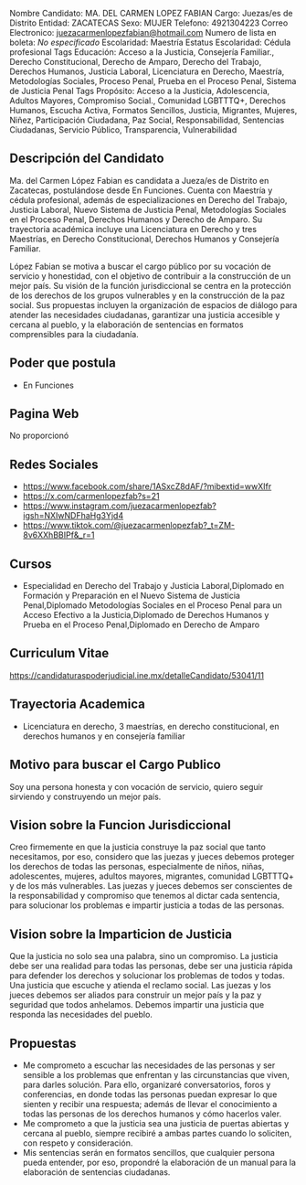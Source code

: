 Nombre Candidato: MA. DEL CARMEN LOPEZ FABIAN
Cargo: Juezas/es de Distrito
Entidad: ZACATECAS
Sexo: MUJER
Telefono: 4921304223
Correo Electronico: juezacarmenlopezfabian@hotmail.com
Numero de lista en boleta: *No especificado*
Escolaridad: Maestría
Estatus Escolaridad: Cédula profesional
Tags Educación: Acceso a la Justicia, Consejería Familiar., Derecho Constitucional, Derecho de Amparo, Derecho del Trabajo, Derechos Humanos, Justicia Laboral, Licenciatura en Derecho, Maestría, Metodologías Sociales, Proceso Penal, Prueba en el Proceso Penal, Sistema de Justicia Penal
Tags Propósito: Acceso a la Justicia, Adolescencia, Adultos Mayores, Compromiso Social., Comunidad LGBTTTQ+, Derechos Humanos, Escucha Activa, Formatos Sencillos, Justicia, Migrantes, Mujeres, Niñez, Participación Ciudadana, Paz Social, Responsabilidad, Sentencias Ciudadanas, Servicio Público, Transparencia, Vulnerabilidad


## Descripción del Candidato 

Ma. del Carmen López Fabian es candidata a Jueza/es de Distrito en Zacatecas, postulándose desde En Funciones. Cuenta con Maestría y cédula profesional, además de especializaciones en Derecho del Trabajo, Justicia Laboral, Nuevo Sistema de Justicia Penal, Metodologías Sociales en el Proceso Penal, Derechos Humanos y Derecho de Amparo. Su trayectoria académica incluye una Licenciatura en Derecho y tres Maestrías, en Derecho Constitucional, Derechos Humanos y Consejería Familiar.

López Fabian se motiva a buscar el cargo público por su vocación de servicio y honestidad, con el objetivo de contribuir a la construcción de un mejor país. Su visión de la función jurisdiccional se centra en la protección de los derechos de los grupos vulnerables y en la construcción de la paz social. Sus propuestas incluyen la organización de espacios de diálogo para atender las necesidades ciudadanas, garantizar una justicia accesible y cercana al pueblo, y la elaboración de sentencias en formatos comprensibles para la ciudadanía.


## Poder que postula

- En Funciones


## Pagina Web

No proporcionó


## Redes Sociales

- https://www.facebook.com/share/1ASxcZ8dAF/?mibextid=wwXIfr
- https://x.com/carmenlopezfab?s=21
- https://www.instagram.com/juezacarmenlopezfab?igsh=NXIwNDFhaHg3Yjd4
- https://www.tiktok.com/@juezacarmenlopezfab?_t=ZM-8v6XXhBBIPf&_r=1


## Cursos

- Especialidad en Derecho del Trabajo y Justicia Laboral,Diplomado en Formación y Preparación en el Nuevo Sistema de Justicia Penal,Diplomado Metodologías Sociales en el Proceso Penal para un Acceso Efectivo a la Justicia,Diplomado de Derechos Humanos y Prueba en el Proceso Penal,Diplomado en Derecho de Amparo


## Curriculum Vitae

https://candidaturaspoderjudicial.ine.mx/detalleCandidato/53041/11


## Trayectoria Academica

- Licenciatura en derecho, 3 maestrías, en derecho constitucional, en derechos humanos y en consejería familiar


## Motivo para buscar el Cargo Publico

Soy una persona honesta y con vocación de servicio, quiero seguir sirviendo y construyendo un mejor país.


## Vision sobre la Funcion Jurisdiccional

Creo firmemente en que la justicia construye la paz social que tanto necesitamos, por eso, considero que las juezas y jueces debemos proteger los derechos de todas las personas, especialmente de niños, niñas, adolescentes, mujeres, adultos mayores, migrantes, comunidad LGBTTTQ+ y de los más vulnerables. Las juezas y jueces debemos ser conscientes de la responsabilidad y compromiso que tenemos al dictar cada sentencia, para solucionar los problemas e impartir justicia a todas de las personas.


## Vision sobre la Imparticion de Justicia

Que la justicia no solo sea una palabra, sino un compromiso. La justicia debe ser una realidad para todas las personas, debe ser una justicia rápida para defender los derechos y solucionar los problemas de todos y todas. Una justicia que escuche y atienda el reclamo social. Las juezas y los jueces debemos ser aliados para construir un mejor país y la paz y seguridad que todos anhelamos. Debemos impartir una justicia que responda las necesidades del pueblo.


## Propuestas

- Me comprometo a escuchar las necesidades de las personas y ser sensible a los problemas que enfrentan y las circunstancias que viven, para darles solución. Para ello, organizaré conversatorios, foros y conferencias, en donde todas las personas puedan expresar lo que sienten y recibir una respuesta; además de llevar el conocimiento a todas las personas de los derechos humanos y cómo hacerlos valer.
- Me comprometo a que la justicia sea una justicia de puertas abiertas y cercana al pueblo, siempre recibiré a ambas partes cuando lo soliciten, con respeto y consideración.
- Mis sentencias serán en formatos sencillos, que cualquier persona pueda entender, por eso, propondré la elaboración de un manual para la elaboración de sentencias ciudadanas.

